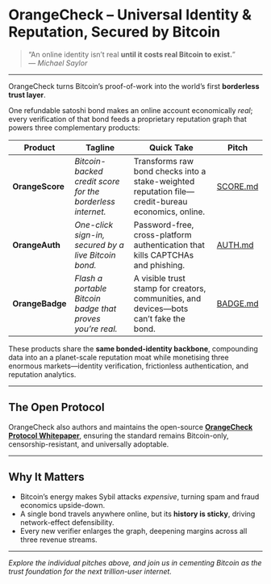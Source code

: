 # OrangeCheck – Universal Identity & Reputation, **Secured by Bitcoin**

> “An online identity isn’t real **until it costs real Bitcoin to exist.**”  
> — *Michael Saylor*

---

OrangeCheck turns Bitcoin’s proof-of-work into the world’s first **borderless trust layer**.  

One refundable satoshi bond makes an online account economically *real*; every verification of that bond feeds a proprietary reputation graph that powers three complementary products:

| Product | Tagline | Quick Take | Pitch |
|---------|---------|------------|-------|
| **OrangeScore** | *Bitcoin-backed credit score for the borderless internet.* | Transforms raw bond checks into a stake-weighted reputation file—credit-bureau economics, online. | [SCORE.md](./01_SCORE.md) |
| **OrangeAuth** | *One-click sign-in, secured by a live Bitcoin bond.* | Password-free, cross-platform authentication that kills CAPTCHAs and phishing. | [AUTH.md](./02_AUTH.md) |
| **OrangeBadge** | *Flash a portable Bitcoin badge that proves you’re real.* | A visible trust stamp for creators, communities, and devices—bots can’t fake the bond. | [BADGE.md](./03_BADGE.md) |

These products share the **same bonded-identity backbone**, compounding data into an a planet-scale reputation moat while monetising three enormous markets—identity verification, frictionless authentication, and reputation analytics.

---

## The Open Protocol

OrangeCheck also authors and maintains the open-source **[OrangeCheck Protocol Whitepaper](https://github.com/orangecheck/oc-whitepaper)**, ensuring the standard remains Bitcoin-only, censorship-resistant, and universally adoptable.

---

## Why It Matters

* Bitcoin’s energy makes Sybil attacks *expensive*, turning spam and fraud economics upside-down.  
* A single bond travels anywhere online, but its **history is sticky**, driving network-effect defensibility.  
* Every new verifier enlarges the graph, deepening margins across all three revenue streams.

---

*_Explore the individual pitches above, and join us in cementing Bitcoin as the trust foundation for the next trillion-user internet._*
